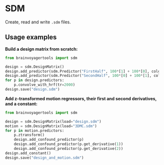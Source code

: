 # SDM

Create, read and write `.sdm` files.

## Usage examples

**Build a design matrix from scratch:**
```python
from brainvoyagertools import sdm

design = sdm.DesignMatrix()
design.add_predictor(sdm.Predictor("FirstHalf", 100*[1] + 100*[0], colour=[255,0,0]))
design.add_predictor(sdm.Predictor("SecondHalf", 100*[0] + 100*[1], colour=[0,255,0]))
for p in design.predictors:
    p.convolve_with_hrf(tr=2000)
design.save("design.sdm")
```

**Add z-transformed motion regressors, their first and second derivatives, and a constant:**
```python
from brainvoyagertools import sdm

design = sdm.DesignMatrix(load="design.sdm")
motion = sdm.DesignMatrix(load="3DMC.sdm")
for p in motion.predictors:
    p.ztransform()
    design.add_confound_predictor(p)
    design.add_confound_predictor(p.get_derivative(1))
    design.add_confound_predictor(p.get_derivative(2))
design.add_constant()
design.save("design_and_motion.sdm")
```

